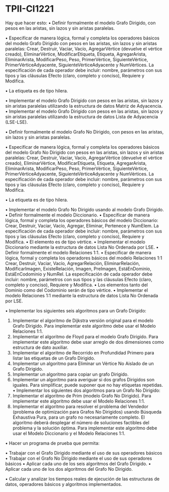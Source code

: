 # TPII-CI1221
Hay que hacer esto:
•	Definir formalmente el modelo Grafo Dirigido, con pesos en las aristas, sin lazos y sin aristas paralelas.

•	Especificar de manera lógica, formal y completa los operadores básicos del modelo Grafo Dirigido con pesos en las aristas, sin lazos y sin aristas paralelas: Crear, Destruir, Vaciar,  Vacío, AgregarVértice (devuelve el vértice creado), EliminarVértice, ModificarEtiqueta, Etiqueta, AgregarArista, EliminarArista, ModificarPeso, Peso, PrimerVértice, SiguienteVértice, PrimerVérticeAdyacente, SiguienteVérticeAdyacente y NumVértices.  La especificación de cada operador  debe incluir: nombre, parámetros con sus tipos y  las cláusulas Efecto (claro, completo y conciso), Requiere y Modifica.

•	La etiqueta es de tipo hilera.

•	Implementar el modelo Grafo Dirigido con pesos en las aristas, sin lazos y sin aristas paralelas utilizando la estructura de datos Matriz de Adyacencia.
•	Implementar el modelo Grafo Dirigido con pesos en las aristas, sin lazos y sin aristas paralelas utilizando la estructura de datos Lista de Adyacencia (LSE-LSE).

•	Definir formalmente el modelo Grafo No Dirigido, con pesos en las aristas, sin lazos y sin aristas paralelas.

•	Especificar de manera lógica, formal y completa los operadores básicos del modelo Grafo No Dirigido con pesos en las aristas, sin lazos y sin aristas paralelas: Crear, Destruir, Vaciar,  Vacío, AgregarVértice (devuelve el vértice creado), EliminarVértice, ModificarEtiqueta, Etiqueta, AgregarArista, EliminarArista, ModificarPeso, Peso, PrimerVértice, SiguienteVértice, PrimerVérticeAdyacente, SiguienteVérticeAdyacente y NumVértices.  La especificación de cada operador  debe incluir: nombre, parámetros con sus tipos y  las cláusulas Efecto (claro, completo y conciso), Requiere y Modifica.

•	La etiqueta es de tipo hilera.

•	Implementar el modelo Grafo No Dirigido usando al  modelo Grafo Dirigido.
•	Definir formalmente el modelo Diccionario.
•	Especificar de manera lógica, formal y completa los operadores básicos del modelo Diccionario: Crear, Destruir, Vaciar,  Vacío, Agregar, Eliminar, Pertenece y NumElem.  La especificación de cada operador debe incluir: nombre, parámetros con sus tipos y  las cláusulas Efecto (claro, completo y conciso), Requiere y Modifica.
•	El elemento es de tipo vértice.
•	Implementar el  modelo Diccionario mediante la estructura de datos Lista No Ordenada por LSE.
•	Definir formalmente el modelo Relaciones 1:1.
•	Especificar de manera lógica, formal y completa los operadores básicos del modelo Relaciones 1:1 Crear, Destruir, Vaciar,  Vacío, AgregarRelación, EliminarRelación, ModificarImagen, ExisteRelación, Imagen, PreImagen, EstáEnDominio, EstáEnCodominio y NumRel.  La especificación de cada operador debe incluir: nombre, parámetros con sus tipos y  las cláusulas Efecto (claro, completo y conciso), Requiere y Modifica.
•	Los elementos tanto del Dominio como del Codominio serán de tipo vértice.
•	Implementar el  modelo Relaciones 1:1  mediante la estructura de datos Lista No Ordenada por LSE.


•	Implementar los siguientes seis algoritmos para un Grafo Dirigido:
1.	Implementar el algoritmo de Dijkstra versión original para el modelo Grafo Dirigido.  Para implementar este algoritmo debe usar el Modelo  Relaciones 1:1.
2.	Implementar el algoritmo de Floyd para el modelo Grafo Dirigido.  Para  implementar este algoritmo debe usar arreglo de dos dimensiones como estructura de dato auxiliar.
3.	Implementar el algoritmo de Recorrido en Profundidad Primero para listar las etiquetas de un Grafo Dirigido.
4.	Implementar un algoritmo para Eliminar un Vértice No Aislado de un Grafo Dirigido.
5.	Implementar un algoritmo para copiar un grafo Dirigido.
6.	Implementar un algoritmo para averiguar si dos grafos Dirigidos son iguales.  Para simplificar, puede suponer que no hay etiquetas repetidas.
•	Implementar los siguientes dos  algoritmos para un Grafo No Dirigido:
1.	Implementar el algoritmo de Prim (modelo Grafo No Dirigido).  Para implementar este algoritmo debe usar el Modelo  Relaciones 1:1.
2.	Implementar el algoritmo para resolver el problema del Vendedor (problema de optimización para Grafos No Dirigidos) usando Búsqueda Exhaustiva Pura, para un grafo no necesariamente completo. El algoritmo deberá desplegar el número de soluciones factibles del problema y la solución óptima. Para implementar este algoritmo debe usar el Modelo Diccionario y el Modelo Relaciones 1:1.

•	Hacer un programa de prueba que permita:

•	Trabajar con el Grafo Dirigido mediante el uso de sus operadores básicos
•	Trabajar con el Grafo No Dirigido mediante el uso de sus operadores básicos
•	Aplicar cada uno de los seis algoritmos del Grafo Dirigido.
•	Aplicar cada uno de los dos  algoritmos del Grafo No Dirigido.

•	Calcular y analizar los tiempos reales de ejecución de las estructuras de datos, operadores básicos y algoritmos implementados.
